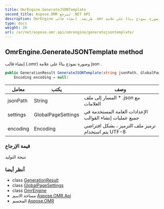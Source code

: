 ```yaml
---
title: OmrEngine.GenerateJSONTemplate
second_title: Aspose.OMR لمرجع .NET API
description: OmrEngine طريقة. إنشاء قالب .omr وصورة نموذج بناءً على علامة json .
type: docs
weight: 20
url: /ar/net/aspose.omr.api/omrengine/generatejsontemplate/
---
```

## OmrEngine.GenerateJSONTemplate method

إنشاء قالب (.omr) وصورة نموذج بناءً على علامة json .

```csharp
public GenerationResult GenerateJSONTemplate(string jsonPath, GlobalPageSettings settings = null, 
    Encoding encoding = null)
```

| معامل | يكتب | وصف |
| --- | --- | --- |
| jsonPath | String | المسار إلى ملف * .json مع العلامات |
| settings | GlobalPageSettings | الإعدادات العامة المستخدمة في جميع عمليات إنشاء القوالب |
| encoding | Encoding | ترميز ملف الترميز ، بشكل افتراضي يتم استخدام UTF-8 |

### قيمة الإرجاع

نتيجة التوليد

### أنظر أيضا

* class [GenerationResult](../../../aspose.omr.generation/generationresult/)
* class [GlobalPageSettings](../../../aspose.omr.generation/globalpagesettings/)
* class [OmrEngine](../)
* مساحة الاسم [Aspose.OMR.Api](../../omrengine/)
* المجسم [Aspose.OMR](../../../)


